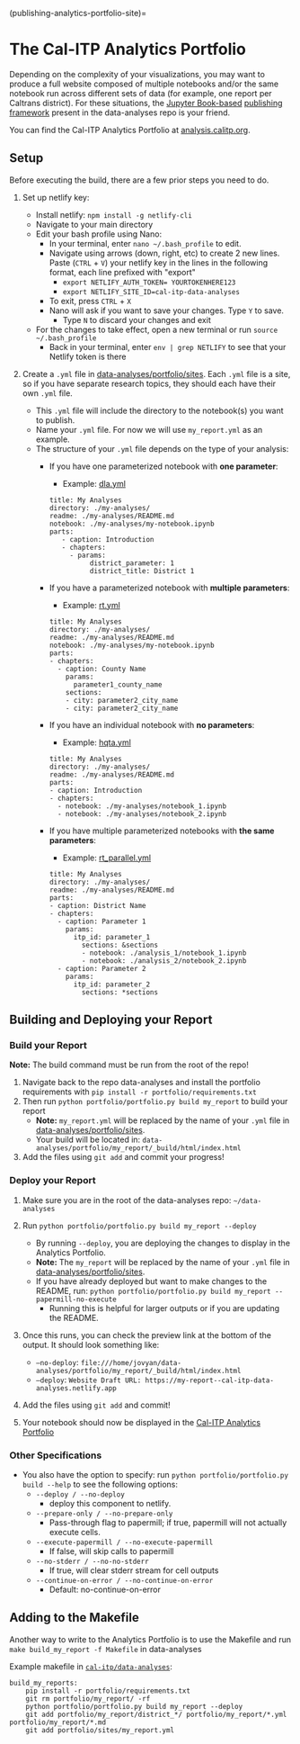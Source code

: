 (publishing-analytics-portfolio-site)=

# The Cal-ITP Analytics Portfolio

Depending on the complexity of your visualizations, you may want to produce
a full website composed of multiple notebooks and/or the same notebook run
across different sets of data (for example, one report per Caltrans district).
For these situations, the [Jupyter Book-based](https://jupyterbook.org/en/stable/intro.html)
[publishing framework](https://github.com/cal-itp/data-analyses/tree/main/portfolio)
present in the data-analyses repo is your friend.

You can find the Cal-ITP Analytics Portfolio at [analysis.calitp.org](https://analysis.calitp.org).

## Setup

Before executing the build, there are a few prior steps you need to do.

1. Set up netlify key:

   - Install netlify: `npm install -g netlify-cli`
   - Navigate to your main directory
   - Edit your bash profile using Nano:
     - In your terminal, enter `nano ~/.bash_profile` to edit.
     - Navigate using arrows (down, right, etc) to create 2 new lines. Paste (`CTRL` + `V`) your netlify key in the lines in the following format, each line prefixed with "export"
       - `export NETLIFY_AUTH_TOKEN= YOURTOKENHERE123`
       - `export NETLIFY_SITE_ID=cal-itp-data-analyses`
     - To exit, press `CTRL` + `X`
     - Nano will ask if you want to save your changes. Type `Y` to save.
       - Type `N` to discard your changes and exit
   - For the changes to take effect, open a new terminal or run `source ~/.bash_profile`
     - Back in your terminal, enter `env | grep NETLIFY` to see that your Netlify token is there

1. Create a `.yml` file in [data-analyses/portfolio/sites](https://github.com/cal-itp/data-analyses/tree/main/portfolio/sites). Each `.yml` file is a site, so if you have separate research topics, they should each have their own `.yml` file.

   - This `.yml` file will include the directory to the notebook(s) you want to publish.
   - Name your `.yml` file. For now we will use `my_report.yml` as an example.
   - The structure of your `.yml` file depends on the type of your analysis:
     - If you have one parameterized notebook with **one parameter**:

       - Example: [dla.yml](https://github.com/cal-itp/data-analyses/blob/main/portfolio/sites/dla.yml)

       ```
       title: My Analyses
       directory: ./my-analyses/
       readme: ./my-analyses/README.md
       notebook: ./my-analyses/my-notebook.ipynb
       parts:
          - caption: Introduction
          - chapters:
            - params:
                 district_parameter: 1
                 district_title: District 1
       ```

     - If you have a parameterized notebook with **multiple parameters**:

       - Example: [rt.yml](https://github.com/cal-itp/data-analyses/blob/main/portfolio/sites/rt.yml)

       ```
       title: My Analyses
       directory: ./my-analyses/
       readme: ./my-analyses/README.md
       notebook: ./my-analyses/my-notebook.ipynb
       parts:
       - chapters:
         - caption: County Name
           params:
             parameter1_county_name
           sections:
           - city: parameter2_city_name
           - city: parameter2_city_name
       ```

     - If you have an individual notebook with **no parameters**:

       - Example: [hqta.yml](https://github.com/cal-itp/data-analyses/blob/main/portfolio/sites/hqta.yml)

       ```
       title: My Analyses
       directory: ./my-analyses/
       readme: ./my-analyses/README.md
       parts:
       - caption: Introduction
       - chapters:
         - notebook: ./my-analyses/notebook_1.ipynb
         - notebook: ./my-analyses/notebook_2.ipynb
       ```

     - If you have multiple parameterized notebooks with **the same parameters**:

       - Example: [rt_parallel.yml](https://github.com/cal-itp/data-analyses/blob/main/portfolio/rt_parallel.yml)

       ```
       title: My Analyses
       directory: ./my-analyses/
       readme: ./my-analyses/README.md
       parts:
       - caption: District Name
       - chapters:
         - caption: Parameter 1
           params:
             itp_id: parameter_1
               sections: &sections
               - notebook: ./analysis_1/notebook_1.ipynb
               - notebook: ./analysis_2/notebook_2.ipynb
         - caption: Parameter 2
           params:
             itp_id: parameter_2
               sections: *sections
       ```

## Building and Deploying your Report

### Build your Report

**Note:** The build command must be run from the root of the repo!

1. Navigate back to the repo data-analyses and install the portfolio requirements with
   `pip install -r portfolio/requirements.txt`
1. Then run `python portfolio/portfolio.py build my_report` to build your report
   - **Note:** `my_report.yml` will be replaced by the name of your `.yml` file in [data-analyses/portfolio/sites](https://github.com/cal-itp/data-analyses/tree/main/portfolio/sites).
   - Your build will be located in: `data-analyses/portfolio/my_report/_build/html/index.html`
1. Add the files using `git add` and commit your progress!

### Deploy your Report

1. Make sure you are in the root of the data-analyses repo: `~/data-analyses`

1. Run `python portfolio/portfolio.py build my_report --deploy`

   - By running `--deploy`, you are deploying the changes to display in the Analytics Portfolio.
   - **Note:** The `my_report` will be replaced by the name of your `.yml` file in [data-analyses/portfolio/sites](https://github.com/cal-itp/data-analyses/tree/main/portfolio/sites).
   - If you have already deployed but want to make changes to the README, run: `python portfolio/portfolio.py build my_report --papermill-no-execute`
     - Running this is helpful for larger outputs or if you are updating the README.

1. Once this runs, you can check the preview link at the bottom of the output. It should look something like:

   - `–no-deploy`: `file:///home/jovyan/data-analyses/portfolio/my_report/_build/html/index.html`
   - `–deploy`: `Website Draft URL: https://my-report--cal-itp-data-analyses.netlify.app`

1. Add the files using `git add` and commit!

1. Your notebook should now be displayed in the [Cal-ITP Analytics Portfolio](https://analysis.calitp.org/)

### Other Specifications

- You also have the option to specify: run `python portfolio/portfolio.py build --help` to see the following options:
  - `--deploy / --no-deploy`
    - deploy this component to netlify.
  - `--prepare-only / --no-prepare-only`
    - Pass-through flag to papermill; if true, papermill will not actually execute cells.
  - `--execute-papermill / --no-execute-papermill`
    - If false, will skip calls to papermill
  - `--no-stderr / --no-no-stderr`
    - If true, will clear stderr stream for cell outputs
  - `--continue-on-error / --no-continue-on-error`
    - Default: no-continue-on-error

## Adding to the Makefile

Another way to write to the Analytics Portfolio is to use the Makefile and run
`make build_my_report -f Makefile` in data-analyses

Example makefile in [`cal-itp/data-analyses`](https://github.com/cal-itp/data-analyses/blob/main/Makefile):

```
build_my_reports:
    pip install -r portfolio/requirements.txt
    git rm portfolio/my_report/ -rf
    python portfolio/portfolio.py build my_report --deploy
    git add portfolio/my_report/district_*/ portfolio/my_report/*.yml portfolio/my_report/*.md
    git add portfolio/sites/my_report.yml
```

